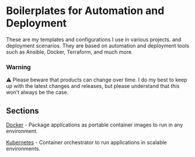 # Boilerplates for Automation and Deployment

These are my templates and configurations I use in various projects. and deployment scenarios. They are based on automation and deployment tools such as Ansible, Docker, Terraform, and much more.

### Warning

⚠️ Please beware that products can change over time. I do my best to keep up with the latest changes and releases, but please understand that this won’t always be the case.

## Sections

[Docker](https://github.com/chatreejs/boilerplates/-/tree/main/docker-compose) - Package applications as portable container images to run in any environment.

[Kubernetes](https://github.com/chatreejs/boilerplates/-/tree/main/kubernetes) - Container orchestrator to run applications in scalable environments.
